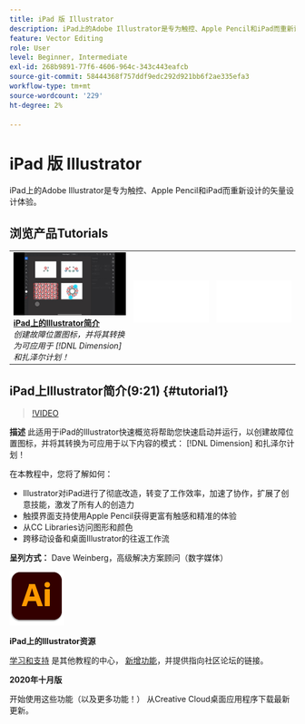 ```yaml
---
title: iPad 版 Illustrator
description: iPad上的Adobe Illustrator是专为触控、Apple Pencil和iPad而重新设计的矢量设计体验
feature: Vector Editing
role: User
level: Beginner, Intermediate
exl-id: 268b9891-77f6-4606-964c-343c443eafcb
source-git-commit: 58444368f757ddf9edc292d921bb6f2ae335efa3
workflow-type: tm+mt
source-wordcount: '229'
ht-degree: 2%

---
```


# iPad 版 Illustrator

iPad上的Adobe Illustrator是专为触控、Apple Pencil和iPad而重新设计的矢量设计体验。

## 浏览产品Tutorials

<table style="table-layout:fixed">
<tr>
 <td>
   <a href="illustratoripad.md#tutorial1">
      <img alt="iPad上的Illustrator简介" src="../assets/illustrator-iPad_repeat_weinberg_thumbnail.jpg" />
   </a>
    <div>
   <a href="illustratoripad.md#tutorial1"><strong>iPad上的Illustrator简介</strong></a>
    </div>
    <em>创建故障位置图标，并将其转换为可应用于 [!DNL Dimension] 和扎泽尔计划！</em>
    <br>
  </td>
  <td>
    <img alt="间隔物" src="../assets/Whitespacer.png" />
    <div>
    <br>
  </td>
  <td>
    <img alt="间隔物" src="../assets/Whitespacer.png" />
    <div>
    <br>
  </td>
</tr>
</table>

## iPad上Illustrator简介(9:21) {#tutorial1}

>[!VIDEO](https://video.tv.adobe.com/v/326823?hidetitle=true)

**描述**
此适用于iPad的Illustrator快速概览将帮助您快速启动并运行，以创建故障位置图标，并将其转换为可应用于以下内容的模式： [!DNL Dimension] 和扎泽尔计划！

在本教程中，您将了解如何：
* Illustrator对iPad进行了彻底改造，转变了工作效率，加速了协作，扩展了创意技能，激发了所有人的创造力
* 触摸界面支持使用Apple Pencil获得更富有触感和精准的体验
* 从CC Libraries访问图形和颜色
* 跨移动设备和桌面Illustrator的往返工作流

**呈列方式：**
Dave Weinberg，高级解决方案顾问（数字媒体）

![Illustrator on iPad徽标](../assets/ai_appicon_96.png)

**iPad上的Illustrator资源**

[学习和支持](https://helpx.adobe.com/support/illustrator.html) 是其他教程的中心， [新增功能](https://helpx.adobe.com/illustrator/using/whats-new/mobile-2021.html)，并提供指向社区论坛的链接。

**2020年十月版**

开始使用这些功能（以及更多功能！） 从Creative Cloud桌面应用程序下载最新更新。
